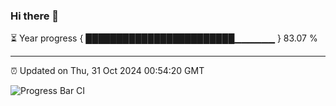 ### Hi there 👋

⏳ Year progress { ████████████████████████▁▁▁▁▁▁ } 83.07 %

---

⏰ Updated on Thu, 31 Oct 2024 00:54:20 GMT

![Progress Bar CI](https://github.com/code-lakshay/GitHub-Actions-Demo/workflows/Progress%20Bar%20CI/badge.svg)
